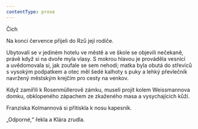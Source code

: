 ```yaml
---
contentType: prose
---
```


<section>

Čich

Na konci července přijeli do Rzů její rodiče.

Ubytovali se v jediném hotelu ve městě a ve škole se objevili nečekaně, právě když si na dvoře myla vlasy. S mokrou hlavou je prováděla vesnicí a uvědomovala si, jak zoufale se sem nehodí; matka byla obutá do střevíců s vysokým podpatkem a otec měl šedé kalhoty s puky a lehký převlečník navržený městským krejčím pro cesty na venkov.

Když zamířili k Rosenmüllerově zámku, museli projít kolem Weissmannova domku, obklopeného zápachem ze zkaženého masa a vysychajících kůží.

Franziska Kolmannová si přitiskla k nosu kapesník.

„Odporné,“ řekla a Klára zrudla.

</section>
